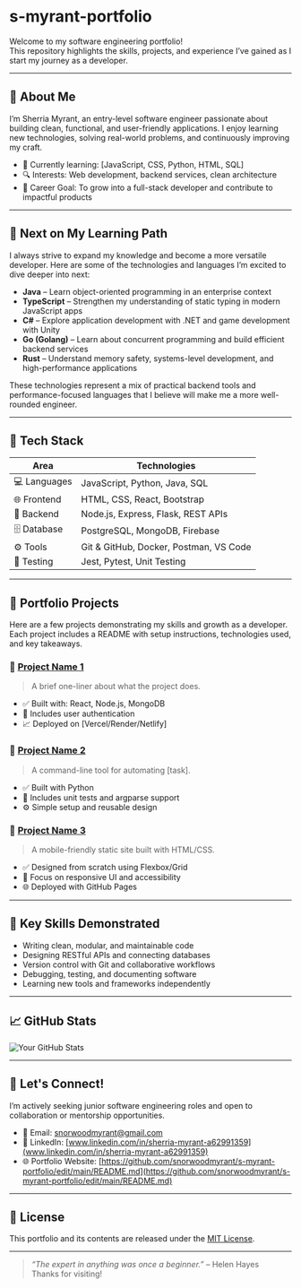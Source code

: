 # s-myrant-portfolio

Welcome to my software engineering portfolio!  
This repository highlights the skills, projects, and experience I’ve gained as I start my journey as a developer.

---

## 👋 About Me

I’m Sherria Myrant, an entry-level software engineer passionate about building clean, functional, and user-friendly applications. I enjoy learning new technologies, solving real-world problems, and continuously improving my craft.

- 🌱 Currently learning: [JavaScript, CSS, Python, HTML, SQL]
- 🔍 Interests: Web development, backend services, clean architecture
- 🎯 Career Goal: To grow into a full-stack developer and contribute to impactful products

---

## 🔭 Next on My Learning Path

I always strive to expand my knowledge and become a more versatile developer. Here are some of the technologies and languages I’m excited to dive deeper into next:

- **Java** – Learn object-oriented programming in an enterprise context
- **TypeScript** – Strengthen my understanding of static typing in modern JavaScript apps
- **C#** – Explore application development with .NET and game development with Unity
- **Go (Golang)** – Learn about concurrent programming and build efficient backend services
- **Rust** – Understand memory safety, systems-level development, and high-performance applications

These technologies represent a mix of practical backend tools and performance-focused languages that I believe will make me a more well-rounded engineer.

---

## 🧰 Tech Stack

| Area         | Technologies                           |
|--------------|----------------------------------------|
| 💻 Languages | JavaScript, Python, Java, SQL          |
| 🌐 Frontend  | HTML, CSS, React, Bootstrap            |
| 🔧 Backend   | Node.js, Express, Flask, REST APIs     |
| 🗄️ Database | PostgreSQL, MongoDB, Firebase          |
| ⚙️ Tools     | Git & GitHub, Docker, Postman, VS Code |
| 🧪 Testing   | Jest, Pytest, Unit Testing             |

---

## 📂 Portfolio Projects

Here are a few projects demonstrating my skills and growth as a developer. Each project includes a README with setup instructions, technologies used, and key takeaways.

### 📌 [Project Name 1](https://github.com/yourusername/project1)
> A brief one-liner about what the project does.

- ✅ Built with: React, Node.js, MongoDB
- 🔐 Includes user authentication
- 📈 Deployed on [Vercel/Render/Netlify]

### 📌 [Project Name 2](https://github.com/yourusername/project2)
> A command-line tool for automating [task].

- ✅ Built with Python
- 📄 Includes unit tests and argparse support
- ⚙️ Simple setup and reusable design

### 📌 [Project Name 3](https://github.com/yourusername/project3)
> A mobile-friendly static site built with HTML/CSS.

- ✅ Designed from scratch using Flexbox/Grid
- 🎨 Focus on responsive UI and accessibility
- 🌐 Deployed with GitHub Pages

---

## 🧠 Key Skills Demonstrated

- Writing clean, modular, and maintainable code
- Designing RESTful APIs and connecting databases
- Version control with Git and collaborative workflows
- Debugging, testing, and documenting software
- Learning new tools and frameworks independently

---

## 📈 GitHub Stats

![Your GitHub Stats](https://github-readme-stats.vercel.app/api?username=yourusername&show_icons=true&theme=default&hide_title=true)

---

## 🤝 Let's Connect!

I’m actively seeking junior software engineering roles and open to collaboration or mentorship opportunities.

- 📧 Email: [snorwoodmyrant@gmail.com](mailto:your.snorwoodmyrant@gmail.com)  
- 💼 LinkedIn: [www.linkedin.com/in/sherria-myrant-a62991359](www.linkedin.com/in/sherria-myrant-a62991359)
- 🌐 Portfolio Website: [https://github.com/snorwoodmyrant/s-myrant-portfolio/edit/main/README.md](https://github.com/snorwoodmyrant/s-myrant-portfolio/edit/main/README.md)

---

## 📝 License

This portfolio and its contents are released under the [MIT License](LICENSE).

---

> *“The expert in anything was once a beginner.”* – Helen Hayes  
Thanks for visiting!
